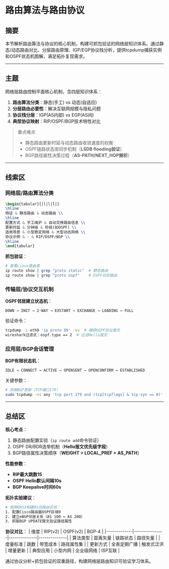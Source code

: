 # 路由算法与路由协议

## 摘要

本节解析路由算法与协议的核心机制，构建可抓包验证的网络层知识体系。通过静态/动态路由对比、分层路由原理、IGP/EGP协议栈分析，提供tcpdump捕获实例和OSPF状态机图解，满足拓扑复现需求。

---

## 主题

网络层路由控制平面核心机制，含四层知识体系：
1. **路由算法分类**：静态(手工) vs 动态(自适应)  
2. **分层路由必要性**：解决互联网规模与隐私问题  
3. **协议栈分层**：IGP(AS内部) vs EGP(AS间)  
4. **典型协议映射**：RIP/OSPF/BGP技术特性对比

> 重点难点
> 
> - 静态路由更新时延与动态路由收敛速度的权衡
> - OSPF链路状态库同步机制（**LSDB flooding验证**）
> - BGP路径属性决策过程（**AS-PATH/NEXT_HOP解析**）

---

## 线索区

### 网络层/路由算法分类
```latex
\begin{tabular}{|l|l|l|}
\hline
特征 & 静态路由 & 动态路由 \\
\hline
配置方式 & 手工维护 & 自动交换路由信息 \\
更新时延 & 分钟级 & 秒级(如OSPF) \\
适用场景 & 小型稳定网络 & 大型动态网络 \\
协议示例 & - & RIP/OSPF/BGP \\
\hline
\end{tabular}
```

**抓包验证**：
```bash
# 查看Linux路由表
ip route show | grep "proto static"  # 静态路由
ip route show | grep "proto ospf"    # OSPF动态路由
```

### 传输层/协议交互机制
**OSPF邻居建立状态机**：
```
DOWN → INIT → 2-WAY → EXSTART → EXCHANGE → LOADING → FULL
```
验证命令：
```bash
tcpdump -i eth0 'ip proto 89' -vv  # 捕获OSPF协议报文
wireshark过滤式：ospf.type == 2  # 过滤Hello报文
```

### 应用层/BGP会话管理
**BGP有限状态机**：
```
IDLE → CONNECT → ACTIVE → OPENSENT → OPENCONFIRM → ESTABLISHED
```
关键参数：
```bash
# 抓取BGP更新（TCP端口179）
sudo tcpdump -ni any 'tcp port 179 and (tcp[tcpflags] & tcp-syn == 0)'
```

---

## 总结区

**核心考点**：
1. 静态路由配置实验（`ip route add`命令验证）
2. OSPF DR/BDR选举机制（**Hello报文优先级字段**）
3. BGP路径属性决策顺序（**WEIGHT > LOCAL_PREF > AS_PATH**）

**性能参数**：
- **RIP最大跳数15**
- **OSPF Hello默认间隔10s**
- **BGP Keepalive时间60s**

**拓扑实验建议**：
```bash
# 使用GNS3构建AS间路由实验：
1. 配置Cisco路由器OSPF区域0
2. 建立eBGP邻居关系（AS 100 ↔ AS 200）
3. 抓取BGP UPDATE报文验证路径属性
```

**协议对比**：
| 维度        | RIP(v2)       | OSPF(v2)     | BGP-4        |
|-------------|---------------|--------------|--------------|
| 算法类型    | 距离矢量      | 链路状态     | 路径矢量     |
| 度量标准    | 跳数          | 带宽成本     | 路径属性集   |
| 更新方式    | 全表定期广播  | 触发式泛洪   | 增量更新     |
| 典型应用    | 小型内网      | 企业级网络   | ISP互联      |

通过协议分析+抓包验证的双重路径，构建网络层路由知识可验证学习体系。